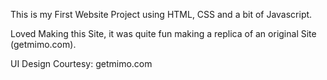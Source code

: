 This is my First Website Project using HTML, CSS and a bit of Javascript.

Loved Making this Site, it was quite fun making a replica of an original Site (getmimo.com).

UI Design Courtesy: getmimo.com
